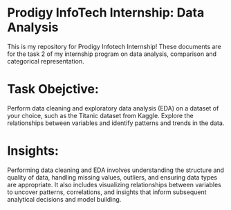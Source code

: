 # Prodigy InfoTech Internship: Data Analysis
This is my repository for Prodigy Infotech Internship! These documents are for the task 2 of my internship program on data analysis, comparison and categorical representation.

# Task Obejctive:
Perform data cleaning and exploratory data analysis (EDA) on a dataset of your choice, such as the Titanic dataset from Kaggle. Explore the relationships between variables and identify patterns and trends in the data.

# Insights:
Performing data cleaning and EDA involves understanding the structure and quality of data, handling missing values, outliers, and ensuring data types are appropriate. It also includes visualizing relationships between variables to uncover patterns, correlations, and insights that inform subsequent analytical decisions and model building.








